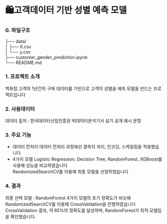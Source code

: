 # 🛍️고객데이터 기반 성별 예측 모델

### 0. 파일구조<br>
├── data/<br>
│   ├── X.csv<br>
│   └── y.csv<br>
├── customer_gender_prediction.ipynb<br>
└── README.md

### 1. 프로젝트 소개
백화점 고객의 1년간의 구매 데이터를 기반으로 고객의 성별을 예측 모델을 만드는 프로젝트입니다

### 2. 사용데이터
데이터 출처 : 한국데이터산업진흥원 빅데이터분석기사 실기 공개 예시 문항

### 3. 주요 기능
   - 데이터 전처리
     데이터 전처리 과정에선 결측치 처리, 인코딩, 스케일링을 적용했습니다
   - 4가지 모델
     Logistic Regression, Decision Tree, RandomForest, XGBoost를 사용해 성능을 비교하였습니다<br>
     RandomizedSearchCV를 이용해 최종 모델을 선정하였습니다

### 4. 결과
   최종 선택 모델 : RandomForest
   4가지 모델의 초기 정확도가 비슷해 RandomizedSearchCV를 이용해 CrossValidation을 진행하였습니다<br>
   CrossValidation 결과, 약  65%의 정확도를 달성하며, RandomForest가 최적 모델임을
   확인했습니다.
